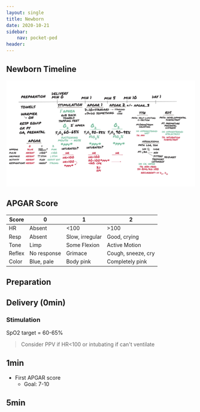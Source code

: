 ```yaml
---
layout: single
title: Newborn
date: 2020-10-21
sidebar:
    nav: pocket-ped
header:
---
```


## Newborn Timeline
![newborn-management](/images/pocket/newborn-management-timeline.png)

## APGAR Score

| Score  | 0            | 1               | 2                  |
|--------|--------------|-----------------|--------------------|
| HR     | Absent       | <100            | >100               |
| Resp   | Absent       | Slow, irregular | Good, crying       |
| Tone   | Limp         | Some Flexion    | Active Motion      |
| Reflex | No  response | Grimace         | Cough, sneeze, cry |
| Color  | Blue, pale   | Body pink       | Completely pink    |

## Preparation

## Delivery (0min)

### Stimulation

SpO2 target = 60-65%

> Consider PPV if HR<100 or
> intubating if can't ventilate

## 1min
- First APGAR score
    - Goal: 7-10

## 5min